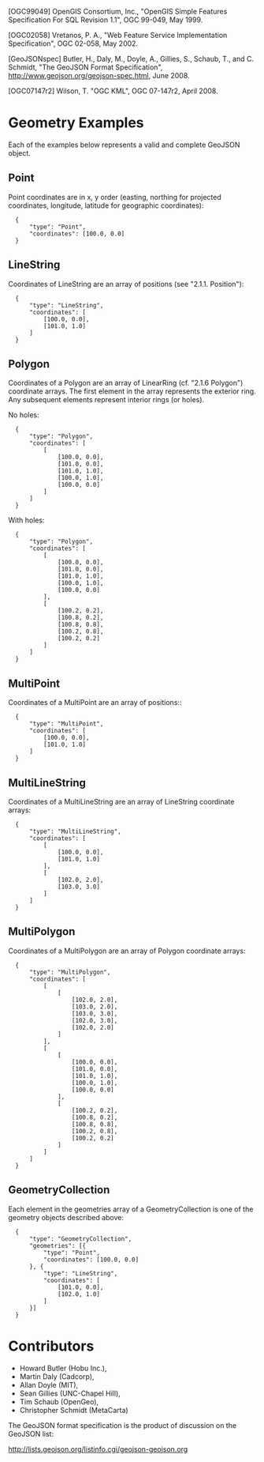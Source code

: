 
   [OGC99049]     OpenGIS Consortium, Inc., "OpenGIS Simple Features
                  Specification For SQL Revision 1.1", OGC 99-049, May
                  1999.

   [OGC02058]     Vretanos, P. A., "Web Feature Service Implementation
                  Specification", OGC 02-058, May 2002.

   [GeoJSONspec]  Butler, H., Daly, M., Doyle, A., Gillies, S., Schaub,
                  T., and C. Schmidt, "The GeoJSON Format
                  Specification",
                  http://www.geojson.org/geojson-spec.html, June 2008.

   [OGC07147r2]   Wilson, T. "OGC KML", OGC 07-147r2, April 2008.

# Geometry Examples

Each of the examples below represents a valid and complete GeoJSON
object.

## Point

Point coordinates are in x, y order (easting, northing for projected
coordinates, longitude, latitude for geographic coordinates):

      {
          "type": "Point",
          "coordinates": [100.0, 0.0]
      }

## LineString

Coordinates of LineString are an array of positions (see
"2.1.1. Position"):

      {
          "type": "LineString",
          "coordinates": [
              [100.0, 0.0],
              [101.0, 1.0]
          ]
      }

## Polygon

Coordinates of a Polygon are an array of LinearRing (cf.
"2.1.6 Polygon") coordinate arrays.
The first element in the array represents the exterior ring. Any
subsequent elements represent interior rings (or holes).

No holes:

      {
          "type": "Polygon",
          "coordinates": [
              [
                  [100.0, 0.0],
                  [101.0, 0.0],
                  [101.0, 1.0],
                  [100.0, 1.0],
                  [100.0, 0.0]
              ]
          ]
      }

With holes:

      {
          "type": "Polygon",
          "coordinates": [
              [
                  [100.0, 0.0],
                  [101.0, 0.0],
                  [101.0, 1.0],
                  [100.0, 1.0],
                  [100.0, 0.0]
              ],
              [
                  [100.2, 0.2],
                  [100.8, 0.2],
                  [100.8, 0.8],
                  [100.2, 0.8],
                  [100.2, 0.2]
              ]
          ]
      }

## MultiPoint

Coordinates of a MultiPoint are an array of positions::

      {
          "type": "MultiPoint",
          "coordinates": [
              [100.0, 0.0],
              [101.0, 1.0]
          ]
      }

## MultiLineString

Coordinates of a MultiLineString are an array of LineString coordinate
arrays:

      {
          "type": "MultiLineString",
          "coordinates": [
              [
                  [100.0, 0.0],
                  [101.0, 1.0]
              ],
              [
                  [102.0, 2.0],
                  [103.0, 3.0]
              ]
          ]
      }

## MultiPolygon

Coordinates of a MultiPolygon are an array of Polygon coordinate
arrays:

      {
          "type": "MultiPolygon",
          "coordinates": [
              [
                  [
                      [102.0, 2.0],
                      [103.0, 2.0],
                      [103.0, 3.0],
                      [102.0, 3.0],
                      [102.0, 2.0]
                  ]
              ],
              [
                  [
                      [100.0, 0.0],
                      [101.0, 0.0],
                      [101.0, 1.0],
                      [100.0, 1.0],
                      [100.0, 0.0]
                  ],
                  [
                      [100.2, 0.2],
                      [100.8, 0.2],
                      [100.8, 0.8],
                      [100.2, 0.8],
                      [100.2, 0.2]
                  ]
              ]
          ]
      }

## GeometryCollection

Each element in the geometries array of a GeometryCollection is one of
the geometry objects described above:

      {
          "type": "GeometryCollection",
          "geometries": [{
              "type": "Point",
              "coordinates": [100.0, 0.0]
          }, {
              "type": "LineString",
              "coordinates": [
                  [101.0, 0.0],
                  [102.0, 1.0]
              ]
          }]
      }

# Contributors

*  Howard Butler (Hobu Inc.),
*  Martin Daly (Cadcorp),
*  Allan Doyle (MIT),
*  Sean Gillies (UNC-Chapel Hill),
*  Tim Schaub (OpenGeo),
*  Christopher Schmidt (MetaCarta)

The GeoJSON format specification is the product of discussion on the
GeoJSON list:

http://lists.geojson.org/listinfo.cgi/geojson-geojson.org
